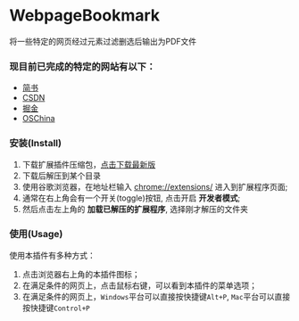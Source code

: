 # WebpageBookmark
将一些特定的网页经过元素过滤删选后输出为PDF文件

### 现目前已完成的特定的网站有以下：
- [简书](http://jianshu.com)
- [CSDN](http://www.csdn.net)
- [掘金](http://juejin.im)
- [OSChina](http://www.oschina.net)

### 安装(Install)
1. 下载扩展插件压缩包，[点击下载最新版](https://github.com/zhongzilu/WebpageBookmark/releases/tag/v1.0.0)
2. 下载后解压到某个目录
3. 使用谷歌浏览器，在地址栏输入 [chrome://extensions/](chrome://extensions/) 进入到扩展程序页面;
4. 通常在右上角会有一个开关(toggle)按钮, 点击开启 **开发者模式**;
5. 然后点击左上角的 **加载已解压的扩展程序**, 选择刚才解压的文件夹

### 使用(Usage)
使用本插件有多种方式：

1. 点击浏览器右上角的本插件图标；
2. 在满足条件的网页上，点击鼠标右键，可以看到本插件的菜单选项；
3. 在满足条件的网页上，`Windows`平台可以直接按快捷键`Alt+P`, `Mac`平台可以直接按快捷键`Control+P`